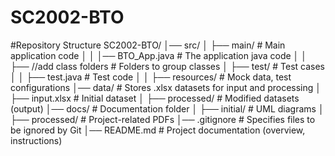 # SC2002-BTO

#Repository Structure
SC2002-BTO/
│── src/
│    ├── main/                # Main application code
│    │    │── BTO_App.java         # The application java code
│    │    ├── //add class folders      # Folders to group classes
│    ├── test/                # Test cases
│    │    ├── test.java              # Test code
│    │    ├── resources/             # Mock data, test configurations
│── data/                    # Stores .xlsx datasets for input and processing
│    ├── input.xlsx          # Initial dataset
│    ├── processed/          # Modified datasets (output)
│── docs/                    # Documentation folder
│    ├── initial/                # UML diagrams
│    ├── processed/            # Project-related PDFs
│── .gitignore               # Specifies files to be ignored by Git
│── README.md                # Project documentation (overview, instructions)


